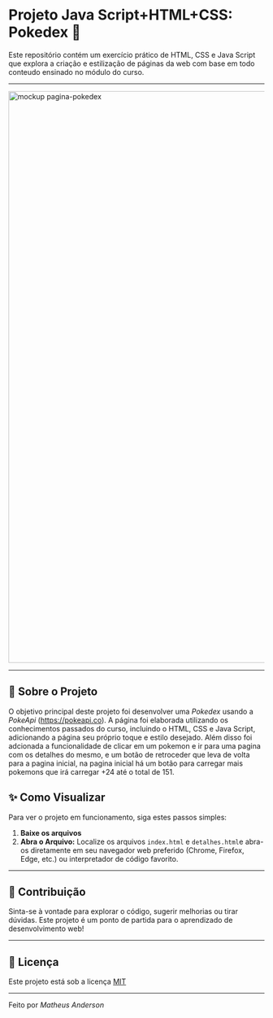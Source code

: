 
# Projeto Java Script+HTML+CSS: Pokedex 👾

Este repositório contém um exercício prático de HTML, CSS e Java Script que explora a criação e estilização de páginas da web com base em todo conteudo ensinado no módulo do curso.

---

<img width="2560" height="1124" alt="mockup pagina-pokedex" src="https://github.com/user-attachments/assets/942be61b-b2d8-4220-b030-e8ac88e5e8fd" />





---
## 🚀 Sobre o Projeto

O objetivo principal deste projeto foi desenvolver uma *Pokedex* usando a *PokeApi* (https://pokeapi.co).
A página foi elaborada utilizando os conhecimentos passados do curso, incluindo o HTML, CSS e Java Script, adicionando a página seu próprio toque e estilo desejado.
Além disso foi adcionada a funcionalidade de clicar em um pokemon e ir para uma pagina com os detalhes do mesmo, e um botão de retroceder que leva de volta para a pagina inicial, na pagina inicial há um botão para carregar mais pokemons que irá carregar +24 até o total de 151.

## ✨ Como Visualizar

Para ver o projeto em funcionamento, siga estes passos simples:

1.  **Baixe os arquivos**
2.  **Abra o Arquivo:**
    Localize os arquivos `index.html` e `detalhes.html`e abra-os diretamente em seu navegador web preferido (Chrome, Firefox, Edge, etc.) ou interpretador de código favorito.

---

## 🤝 Contribuição

Sinta-se à vontade para explorar o código, sugerir melhorias ou tirar dúvidas. Este projeto é um ponto de partida para o aprendizado de desenvolvimento web!

---

## 📄 Licença

Este projeto está sob a licença [MIT](https://opensource.org/licenses/MIT)

---

Feito por *Matheus Anderson*
